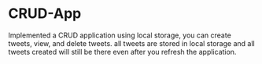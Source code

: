 # CRUD-App

Implemented a CRUD application using local storage, you can create tweets, view, and delete tweets. all tweets are stored in local storage and all tweets created will still be there even after you refresh the application.
